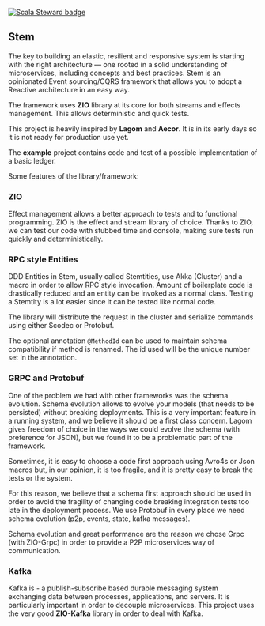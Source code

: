 [![Scala Steward badge](https://img.shields.io/badge/Scala_Steward-helping-blue.svg?style=flat&logo=data:image/png;base64,iVBORw0KGgoAAAANSUhEUgAAAA4AAAAQCAMAAAARSr4IAAAAVFBMVEUAAACHjojlOy5NWlrKzcYRKjGFjIbp293YycuLa3pYY2LSqql4f3pCUFTgSjNodYRmcXUsPD/NTTbjRS+2jomhgnzNc223cGvZS0HaSD0XLjbaSjElhIr+AAAAAXRSTlMAQObYZgAAAHlJREFUCNdNyosOwyAIhWHAQS1Vt7a77/3fcxxdmv0xwmckutAR1nkm4ggbyEcg/wWmlGLDAA3oL50xi6fk5ffZ3E2E3QfZDCcCN2YtbEWZt+Drc6u6rlqv7Uk0LdKqqr5rk2UCRXOk0vmQKGfc94nOJyQjouF9H/wCc9gECEYfONoAAAAASUVORK5CYII=)](https://scala-steward.org)

## Stem

The key to building an elastic, resilient and responsive system is starting with the right architecture — one rooted in a solid understanding of microservices, including concepts and best practices. 
Stem is an opinionated Event sourcing/CQRS framework that allows you to adopt a Reactive architecture in an easy way.

The framework uses **ZIO** library at its core for both streams and effects management.
This allows deterministic and quick tests.
 
This project is heavily inspired by **Lagom** and **Aecor**.
It is in its early days so it is not ready for production use yet.

The **example** project contains code and test of a possible implementation of a basic ledger.

Some features of the library/framework:

### ZIO
Effect management allows a better approach to tests and to functional programming.
ZIO is the effect and stream library of choice.
Thanks to ZIO, we can test our code with stubbed time and console, making sure tests run quickly and deterministically.

### RPC style Entities
DDD Entities in Stem, usually called Stemtities, use Akka (Cluster) and a macro in order to
allow RPC style invocation. Amount of boilerplate code is drastically reduced and an entity can be invoked
as a normal class.
Testing a Stemtity is a lot easier since it can be tested like normal code.

The library will distribute the request in the cluster and serialize commands using either Scodec or Protobuf.

The optional annotation `@MethodId` can be used to maintain schema compatibility if method is renamed.
The id used will be the unique number set in the annotation.

### GRPC and Protobuf
One of the problem we had with other frameworks was the schema evolution.
Schema evolution allows to evolve your models (that needs to be persisted) without breaking deployments.
This is a very important feature in a running system, and we believe it should be a first class concern.
Lagom gives freedom of choice in the ways we could evolve the schema (with preference for JSON), but we found
it to be a problematic part of the framework.

Sometimes, it is easy to choose a code first approach using Avro4s or Json macros but, in our opinion, it is too fragile,
and it is pretty easy to break the tests or the system.

For this reason, we believe that a schema first approach should be used in order to avoid the fragility of 
changing code breaking integration tests too late in the deployment process.
We use Protobuf in every place we need schema evolution (p2p, events, state, kafka messages).

Schema evolution and great performance are the reason we chose Grpc (with ZIO-Grpc) in order to provide a P2P microservices way of communication.
 

### Kafka
Kafka is - a publish-subscribe based durable messaging system exchanging data between processes, applications, and servers. It is particularly important in order to
decouple microservices. This project uses the very good **ZIO-Kafka** library in order to deal with Kafka.

